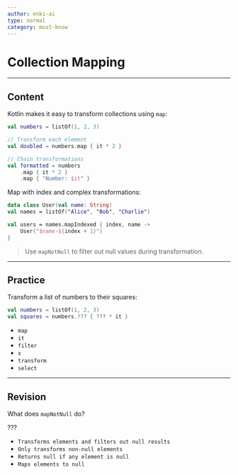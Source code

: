 ```yaml
---
author: enki-ai
type: normal
category: must-know
---
```


# Collection Mapping

---
## Content

Kotlin makes it easy to transform collections using `map`:

```kotlin
val numbers = listOf(1, 2, 3)

// Transform each element
val doubled = numbers.map { it * 2 }

// Chain transformations
val formatted = numbers
    .map { it * 2 }
    .map { "Number: $it" }
```

Map with index and complex transformations:

```kotlin
data class User(val name: String)
val names = listOf("Alice", "Bob", "Charlie")

val users = names.mapIndexed { index, name ->
    User("$name-${index + 1}")
}
```

> Use `mapNotNull` to filter out null values during transformation.

---

## Practice

Transform a list of numbers to their squares:

```kotlin
val numbers = listOf(1, 2, 3)
val squares = numbers.??? { ??? * it }
```

- `map`
- `it`
- `filter`
- `x`
- `transform`
- `select`

---

## Revision

What does `mapNotNull` do?

???

- `Transforms elements and filters out null results`
- `Only transforms non-null elements`
- `Returns null if any element is null`
- `Maps elements to null`
